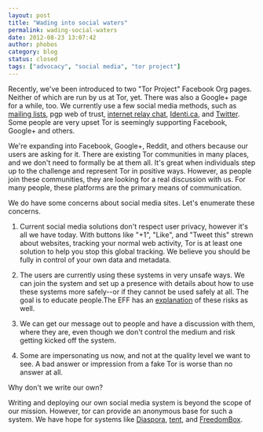 ```yaml
---
layout: post
title: "Wading into social waters"
permalink: wading-social-waters
date: 2012-08-23 13:07:42
author: phobos
category: blog
status: closed
tags: ["advocacy", "social media", "tor project"]
---
```


Recently, we've been introduced to two "Tor Project" Facebook Org pages. Neither of which are run by us at Tor, yet. There was also a Google+ page for a while, too. We currently use a few social media methods, such as [mailing lists](https://lists.torproject.org), pgp web of trust, [internet relay chat](ircs://irc.torproject.org/#tor), [Identi.ca](https://identi.ca/torproject), and [Twitter](https://twitter.com/torproject). Some people are very upset Tor is seemingly supporting Facebook, Google+ and others.

We're expanding into Facebook, Google+, Reddit, and others because our users are asking for it. There are existing Tor communities in many places, and we don't need to formally be at them all. It's great when individuals step up to the challenge and represent Tor in positive ways. However, as people join these communities, they are looking for a real discussion with us. For many people, these platforms are the primary means of communication.

We do have some concerns about social media sites. Let's enumerate these concerns.

1.  Current social media solutions don't respect user privacy, however it's all we have today. With buttons like "+1", "Like", and "Tweet this" strewn about websites, tracking your normal web activity, Tor is at least one solution to help you stop this global tracking. We believe you should be fully in control of your own data and metadata.

2.  The users are currently using these systems in very unsafe ways. We can join the system and set up a presence with details about how to use these systems more safely--or if they cannot be used safely at all. The goal is to educate people.The EFF has an [explanation](https://www.eff.org/free-speech-weak-link#platforms) of these risks as well.

3.  We can get our message out to people and have a discussion with them, where they are, even though we don't control the medium and risk getting kicked off the system.

4.  Some are impersonating us now, and not at the quality level we want to see. A bad answer or impression from a fake Tor is worse than no answer at all.

Why don't we write our own?

Writing and deploying our own social media system is beyond the scope of our mission. However, tor can provide an anonymous base for such a system. We have hope for systems like [Diaspora](https://joindiaspora.com/), [tent](http://tent.io), and [FreedomBox](https://www.freedomboxfoundation.org/).
